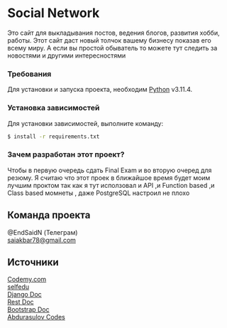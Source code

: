 # Social Network
Это сайт для выкладывания постов, ведения блогов, развития хобби, работы. Этот сайт даст новый толчок вашему бизнесу показав его всему миру. А если вы простой обыватель то можете тут следить за новостями и другими интересностями


### Требования
Для установки и запуска проекта, необходим [Python](https://www.python.org/downloads/) v3.11.4.

### Установка зависимостей
Для установки зависимостей, выполните команду:
```sh
$ install -r requirements.txt
```

### Зачем разработан этот проект?
Чтобы в первую очередь сдать Final Exam и во вторую очеред для резюму. Я считаю что этот проек в ближайшое время будет моим лучшим проктом так как я тут исползовал и API ,и Function based ,и Class based момнеты , даже PostgreSQL настроил не плохо 


## Команда проекта
@EndSaidN (Телеграм)   
[saiakbar78@gmail.com](saiakbar78@gmail.com)
## Источники
[Codemy.com](https://www.youtube.com/@Codemycom)  
[selfedu](https://www.youtube.com/@selfedu_rus)   
[Django Doc](https://www.djangoproject.com/)  
[Rest Doc](https://www.django-rest-framework.org/)  
[Bootstrap Doc](https://getbootstrap.com/)  
[Abdurasulov Codes](https://www.youtube.com/@abdurasulovcodes)   